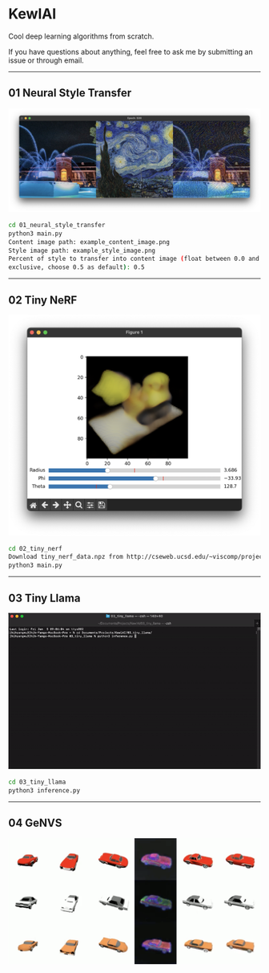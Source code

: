 # KewlAI

Cool deep learning algorithms from scratch.

If you have questions about anything, feel free to ask me by submitting an issue or through email.

---
## 01 Neural Style Transfer
![01_neural_style_transfer](/imgs/neural_style_transfer.png)
```sh
cd 01_neural_style_transfer
python3 main.py
Content image path: example_content_image.png
Style image path: example_style_image.png
Percent of style to transfer into content image (float between 0.0 and 1.0
exclusive, choose 0.5 as default): 0.5
```

---
## 02 Tiny NeRF
![02_tiny_nerf](/imgs/tiny_nerf.png)
```sh
cd 02_tiny_nerf
Download tiny_nerf_data.npz from http://cseweb.ucsd.edu/~viscomp/projects/LF/papers/ECCV20/nerf/tiny_nerf_data.npz
python3 main.py
```

---
## 03 Tiny Llama
![03_tiny_llama](/imgs/tiny_llama.gif)
```sh
cd 03_tiny_llama
python3 inference.py
```

---
## 04 GeNVS
![04_genvs](/imgs/genvs.png)
